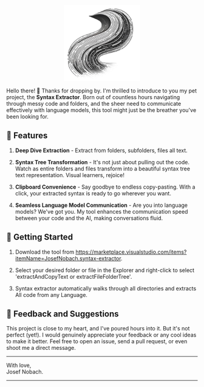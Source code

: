 <p align="center">
  <img src="https://raw.githubusercontent.com/jojomondag/MyIconsForMyProjects/e4c9eb892cca0e9a9f3a9d1792cc890ac051d10d/SyntaxExtractor256x256.png" width="200" height="200">
</p>

Hello there! 🙌 Thanks for dropping by. I'm thrilled to introduce to you my pet project, the **Syntax Extractor**. Born out of countless hours navigating through messy code and folders, and the sheer need to communicate effectively with language models, this tool might just be the breather you've been looking for.

## 🌟 Features

1. **Deep Dive Extraction** - Extract from folders, subfolders, files all text.

2. **Syntax Tree Transformation** - It's not just about pulling out the code. Watch as entire folders and files transform into a beautiful syntax tree text representation. Visual learners, rejoice!
   
3. **Clipboard Convenience** - Say goodbye to endless copy-pasting. With a click, your extracted syntax is ready to go wherever you want.
   
4. **Seamless Language Model Communication** - Are you into language models? We've got you. My tool enhances the communication speed between your code and the AI, making conversations fluid.
   

## 🚀 Getting Started

1. Download the tool from https://marketplace.visualstudio.com/items?itemName=JosefNobach.syntax-extractor.
   
2. Select your desired folder or file in the Explorer and right-click to select 'extractAndCopyText or extractFileFolderTree'.
   
3. Syntax extractor automatically walks through all directories and extracts All code from any Language.

## 💌 Feedback and Suggestions

This project is close to my heart, and I've poured hours into it. But it's not perfect (yet!). I would genuinely appreciate your feedback or any cool ideas to make it better. Feel free to open an issue, send a pull request, or even shoot me a direct message.

---

With love,  
Josef Nobach.

---
